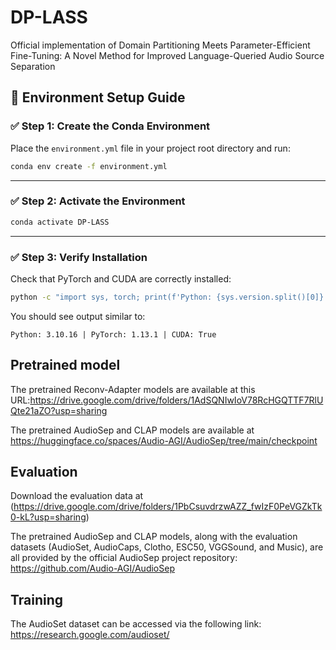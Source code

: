 # DP-LASS



Official implementation of Domain Partitioning Meets Parameter-Efficient Fine-Tuning: A Novel Method for Improved Language-Queried Audio Source Separation


## 🚀 Environment Setup Guide

### ✅ Step 1: Create the Conda Environment

Place the `environment.yml` file in your project root directory and run:

```bash
conda env create -f environment.yml
```


---

### ✅ Step 2: Activate the Environment

```bash
conda activate DP-LASS
```

---

### ✅ Step 3: Verify Installation

Check that PyTorch and CUDA are correctly installed:

```bash
python -c "import sys, torch; print(f'Python: {sys.version.split()[0]} | PyTorch: {torch.__version__} | CUDA: {torch.cuda.is_available()}')"
```

You should see output similar to:

```
Python: 3.10.16 | PyTorch: 1.13.1 | CUDA: True
```

## Pretrained model

The pretrained Reconv-Adapter models are  available at this URL:https://drive.google.com/drive/folders/1AdSQNIwIoV78RcHGQTTF7RlUQte21aZO?usp=sharing

The pretrained AudioSep and CLAP models are available at https://huggingface.co/spaces/Audio-AGI/AudioSep/tree/main/checkpoint

##  Evaluation
Download the evaluation data at (https://drive.google.com/drive/folders/1PbCsuvdrzwAZZ_fwIzF0PeVGZkTk0-kL?usp=sharing) 

The pretrained AudioSep and CLAP models, along with the evaluation datasets (AudioSet, AudioCaps, Clotho, ESC50, VGGSound, and Music), are all provided by the official AudioSep project repository: https://github.com/Audio-AGI/AudioSep 

## Training 
The AudioSet dataset can be accessed via the following link:
https://research.google.com/audioset/

